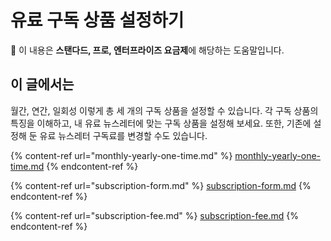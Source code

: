 # 유료 구독 상품 설정하기

**💬** 이 내용은 **스탠다드, 프로, 엔터프라이즈 요금제**에 해당하는 도움말입니다.

## 이 글에서는

월간, 연간, 일회성 이렇게 총 세 개의 구독 상품을 설정할 수 있습니다. 각 구독 상품의 특징을 이해하고, 내 유료 뉴스레터에 맞는 구독 상품을 설정해 보세요. 또한, 기존에 설정해 둔 유료 뉴스레터 구독료를 변경할 수도 있습니다.

{% content-ref url="monthly-yearly-one-time.md" %}
[monthly-yearly-one-time.md](monthly-yearly-one-time.md)
{% endcontent-ref %}

{% content-ref url="subscription-form.md" %}
[subscription-form.md](subscription-form.md)
{% endcontent-ref %}

{% content-ref url="subscription-fee.md" %}
[subscription-fee.md](subscription-fee.md)
{% endcontent-ref %}
